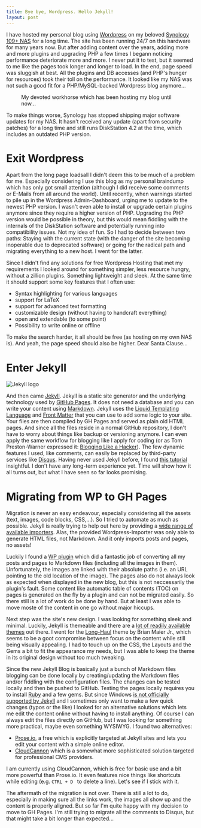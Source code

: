 ```yaml
---
title: Bye bye, Wordpress. Hello Jekyll!
layout: post
---
```

I have hosted my personal blog using [Wordpress](https://wordpress.org/) on my beloved [Synology 109+ NAS](https://www.synology.com/de-de/support/download/DS109+#utilities) for a long time. The site has been running 24/7 on this hardware for many years now. But after adding content over the years, adding more and more plugins and upgrading PHP a few times I begann noticing performance deteriorate more and more. I never put it to test, but it seemed to me like the pages took longer and longer to load. In the end, page speed was sluggish at best. All the plugins and DB accesses (and PHP's hunger for resources) took their toll on the performance. It looked like my NAS was not such a good fit for a PHP/MySQL-backed Wordpress blog anymore...

<figure>
	<img src="{{ '/assets/img/posts/synology_109_nas.jpg' | prepend: site.baseurl }}" alt=""> 
	<figcaption>My devoted workhorse which has been hosting my blog until now...</figcaption>
</figure>

To make things worse, Synology has stopped shipping major software updates for my NAS. It hasn't received any update (apart from security patches) for a long time and still runs DiskStation 4.2 at the time, which includes an outdated PHP version. 

# Exit Wordpress

Apart from the long page loadsall I didn't deem this to be much of a problem for me. Especially considering I use this blog as my personal braindump which has only got small attention (although I did receive some comments or E-Mails from all around the world). Until recently, when warnings started to pile up in the Wordpress Admin-Dashboard, urging me to update to the newest PHP version. I wasn't even able to install or upgrade certain plugins anymore since they require a higher version of PHP. Upgrading the PHP version would be possible in theory, but this would mean fiddling with the internals of the DiskStation software and potentially running into compatibility issues. Not my idea of fun. So I had to decide between two paths: Staying with the current state (with the danger of the site becoming inoperable due to deprecated software) or going for the radical path and migrating everything to a new host. I went for the latter.

Since I didn't find any solutions for free Wordpress Hosting that met my requirements I looked around for something simpler, less resource hungry, without a zillion plugins. Something lightweight and sleek. At the same time it should support some key features that I often use:

- Syntax highlighting for various languages
- support for LaTeX
- support for advanced text formatting
- customizable design (without having to handcraft everything)
- open and extendable (to some point)
- Possibility to write online or offline

To make the search harder, it all should be free (as hosting on my own NAS is). And yeah, the page speed should also be higher. Dear Santa Clause...

# Enter Jekyll

![Jekyll logo](/assets/img/posts/jekyll_logo.png)

And then came [Jekyll](https://jekyllrb.com/). Jekyll is a static site generator and the underlying technology used by [GitHub Pages](https://pages.github.com/). It does not need a database and you can write your content using [Markdown](https://en.wikipedia.org/wiki/Markdown). Jekyll uses the [Liquid Templating Language](http://shopify.github.io/liquid/) and [Front Matter](https://jekyllrb.com/docs/frontmatter/) that you can use to add some logic to your site. Your files are then compiled by GH Pages and served as plain old HTML pages. And since all the files reside in a normal GitHub repository, I don't have to worry about things like backup or versioning anymore. I can even apply the same workflow for blogging like I apply for coding (or as Tom Preston-Warner expressed it: [Blogging Like a Hacker](http://tom.preston-werner.com/2008/11/17/blogging-like-a-hacker.html)). The few dynamic features I used, like comments, can easily be replaced by third-party services like [Disqus](disqus.com). Having never used Jekyll before, I found [this tutorial](https://www.smashingmagazine.com/2014/08/build-blog-jekyll-github-pages/) insightful. I don't have any long-term experience yet. Time will show how it all turns out, but what I have seen so far looks promising.

# Migrating from WP to GH Pages
Migration is never an easy endeavour, especially considering all the assets (text, images, code blocks, CSS,...). So I tried to automate as much as possible. Jekyll is really trying to help out here by providing a [wide range of available importers](http://import.jekyllrb.com/). Alas, the provided Wordpress-Importer was only able to generate HTML files, not Markdown. And it only imports posts and pages, no assets!

Luckily I found a [WP plugin](https://github.com/benbalter/wordpress-to-jekyll-exporter) which did a fantastic job of converting all my posts and pages to Markdown files (including all the images in them). Unfortunately, the images are linked with their absolute paths (i.e. an URL pointing to the old location of the image). The pages also do not always look as expected when displayed in the new blog, but this is not neccessarily the plugin's fault. Some content like automatic table of contents (TOC) on pages is generated on the fly by a plugin and can not be migrated easily. So there still is a lot of work do be done by hand. But at least I was able to move moste of the content in one go without major hiccups.

Next step was the site's new design. I was looking for something sleek and minimal. Luckily, Jekyll is themeable and there are a [lot of readily available themes](http://jekyllthemes.org/) out there. I went for the [Long-Haul](https://github.com/brianmaierjr/long-haul) theme by Brian Maier Jr., which seems to be a goot compromise between focus on the content while still being visually appealing. I had to touch up on the CSS, the Layouts and the Gems a bit to fit the appearance my needs, but I was able to keep the theme in its original design without too much tweaking.

Since the new Jekyll Blog is basically just a bunch of Markdown files blogging can be done locally by creating/updating the Markdown files and/or fiddling with the configuration files. The changes can be tested locally and then be pushed to GitHub. Testing the pages locally requires you to install [Ruby](https://www.ruby-lang.org/de/) and a few gems. But since Windows [is not officially supported by Jekyll](https://jekyllrb.com/docs/windows/) and I sometimes only want to make a few quick changes (typos or the like) I looked for an alternative solutions which lets me edit the content online without having to install anything. Of course I can always edit the files directly on GitHub, but I was looking for something more practical, maybe even something WYSIWYG. I found two alternatives:

* [Prose.io](http://prose.io/), a free which is explicitly targeted at Jekyll sites and lets you edit your content with a simple online editor.
* [CloudCannon](https://cloudcannon.com/) which is a somewhat more sophisticated solution targeted for professional CMS providers. 

I am currently using CloudCannon, which is free for basic use and a bit more powerful than Prose.io. It even features nice things like shortcuts while editing (e.g. `CTRL + D ` to delete a line). Let's see if I stick with it.

The aftermath of the migration is not over. There is still a lot to do, especially in making sure all the links work, the images all show up and the content is properly aligned. But so far I'm quite happy with my decision to move to GH Pages. I'm still trying to migrate all the comments to Disqus, but that might take a bit longer than expected...

<!--
---
**Update**
Migration is over and I hope everything is in its right place now. The Simplicity of Jekyll/GitHub makes blogging is a breeze, so I don't miss my old Wordpress-Setup at all. I guess I should rename this post's title to _"Bye bye, sluggish performance, security issues, database administration, data backup, plugin incompabilities, ... Hello Markdown, integrated version control, statelessness, ..."_, but I guess that would be a bit too long... ;)
-->